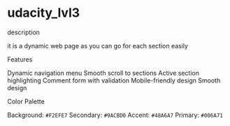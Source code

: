 # udacity_lvl3

 description

 it is a dynamic web page as you can go for each section easily 

Features

 Dynamic navigation menu
 Smooth scroll to sections
 Active section highlighting
 Comment form with validation
 Mobile-friendly design
 Smooth design


 Color Palette

 Background: `#F2EFE7`
 Secondary: `#9ACBD0`
 Accent: `#48A6A7`
 Primary: `#006A71`
